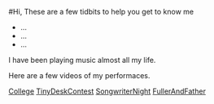 #Hi, These are a few tidbits to help you get to know me

* ...
* ...
* ...

I have been playing music almost all my life. 

Here are a few videos of my performaces.

[College](https://www.youtube.com/watch?v=TI8nSJ9-C3c)
[TinyDeskContest](https://www.youtube.com/watch?v=jx6lEtEZ0QY)
[SongwriterNight](https://www.youtube.com/watch?v=skgASEwlxJ4)
[FullerAndFather](https://www.youtube.com/watch?v=NXAVzWr-wzk)